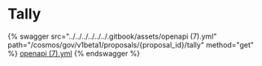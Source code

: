 # Tally

{% swagger src="../../../../../../.gitbook/assets/openapi (7).yml" path="/cosmos/gov/v1beta1/proposals/{proposal_id}/tally" method="get" %}
[openapi (7).yml](<../../../../../../.gitbook/assets/openapi (7).yml>)
{% endswagger %}
